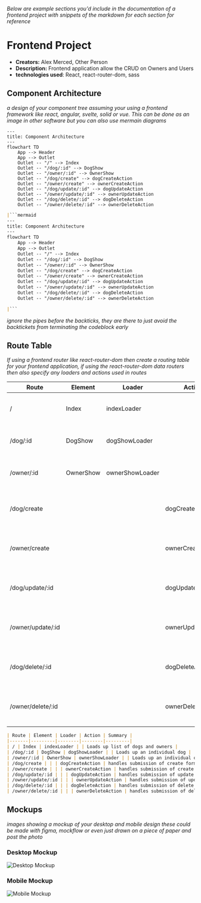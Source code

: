 _Below are example sections you'd include in the documentation of a frontend project with snippets of the markdown for each section for reference_

# Frontend Project

- **Creators:** Alex Merced, Other Person
- **Description:** Frontend application allow the CRUD on Owners and Users
- **technologies used**: React, react-router-dom, sass

## Component Architecture

_a design of your component tree assuming your using a frontend framework like react, angular, svelte, solid or vue. This can be done as an image in other software but you can also use mermain diagrams_

```mermaid
---
title: Component Architecture
---
flowchart TD
    App --> Header
    App --> Outlet
    Outlet -- "/" --> Index
    Outlet -- "/dog/:id" --> DogShow
    Outlet -- "/owner/:id" --> OwnerShow
    Outlet -- "/dog/create" --> dogCreateAction
    Outlet -- "/owner/create" --> ownerCreateAction
    Outlet -- "/dog/update/:id" --> dogUpdateAction
    Outlet -- "/owner/update/:id" --> ownerUpdateAction
    Outlet -- "/dog/delete/:id" --> dogDeleteAction
    Outlet -- "/owner/delete/:id" --> ownerDeleteAction

```

```markdown
|```mermaid
---
title: Component Architecture
---
flowchart TD
    App --> Header
    App --> Outlet
    Outlet -- "/" --> Index
    Outlet -- "/dog/:id" --> DogShow
    Outlet -- "/owner/:id" --> OwnerShow
    Outlet -- "/dog/create" --> dogCreateAction
    Outlet -- "/owner/create" --> ownerCreateAction
    Outlet -- "/dog/update/:id" --> dogUpdateAction
    Outlet -- "/owner/update/:id" --> ownerUpdateAction
    Outlet -- "/dog/delete/:id" --> dogDeleteAction
    Outlet -- "/owner/delete/:id" --> ownerDeleteAction

|```
```
_ignore the pipes before the backticks, they are there to just avoid the backtickets from terminating the codeblock early_

## Route Table

_If using a frontend router like react-router-dom then create a routing table for your frontend application, if using the react-router-dom data routers then also specify any loaders and actions used in routes_

| Route | Element | Loader | Action | Summary |
|-------|---------|--------|--------|---------|
| / | Index | indexLoader | | Loads up list of dogs and owners |
| /dog/:id | DogShow | dogShowLoader | | Loads up an individual dog |
| /owner/:id | OwnerShow | ownerShowLoader | | Loads up an individual owner |
| /dog/create | | | dogCreateAction | handles submission of create form for dogs |
| /owner/create | | | ownerCreateAction | handles submission of create form for owners |
| /dog/update/:id | | | dogUpdateAction | handles submission of update form for dogs |
| /owner/update/:id | | | ownerUpdateAction | handles submission of update form for owners |
| /dog/delete/:id | | | dogDeleteAction | handles submission of delete form for dogs |
| /owner/delete/:id | | | ownerDeleteAction | handles submission of delete form for owners |

```markdown
| Route | Element | Loader | Action | Summary |
|-------|---------|--------|--------|---------|
| / | Index | indexLoader | | Loads up list of dogs and owners |
| /dog/:id | DogShow | dogShowLoader | | Loads up an individual dog |
| /owner/:id | OwnerShow | ownerShowLoader | | Loads up an individual owner |
| /dog/create | | | dogCreateAction | handles submission of create form for dogs |
| /owner/create | | | ownerCreateAction | handles submission of create form for owners |
| /dog/update/:id | | | dogUpdateAction | handles submission of update form for dogs |
| /owner/update/:id | | | ownerUpdateAction | handles submission of update form for owners |
| /dog/delete/:id | | | dogDeleteAction | handles submission of delete form for dogs |
| /owner/delete/:id | | | ownerDeleteAction | handles submission of delete form for owners |
```

## Mockups
_images showing a mockup of your desktop and mobile design these could be made with figma, mockflow or even just drawn on a piece of paper and post the photo_

### Desktop Mockup

![Desktop Mockup](https://www.addictivetips.com/app/uploads/2011/06/Mockup-Builder.jpg)

### Mobile Mockup

![Mobile Mockup](https://i0.wp.com/365webresources.com/wp-content/uploads/2022/03/iPhone-Browsers-Safari-Chrome-iOS-15.jpg?ssl=1)

